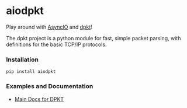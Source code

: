 # aiodpkt

Play around with [AsyncIO](https://docs.python.org/3/library/asyncio.html) and [dpkt](https://github.com/kbandla/dpkt)!

<!--
![Python package](https://github.com/kbandla/dpkt/workflows/Python%20package/badge.svg)
[![Coverage Status](https://coveralls.io/repos/github/kbandla/dpkt/badge.svg?branch=master)](https://coveralls.io/github/kbandla/dpkt?branch=master)
[![supported-versions](https://img.shields.io/pypi/pyversions/dpkt.svg)](https://pypi.python.org/pypi/dpkt)
[![supported-versions](https://img.shields.io/pypi/implementation/dpkt.svg)](https://pypi.python.org/pypi/dpkt)
-->


The dpkt project is a python module for fast, simple packet parsing, with definitions for the basic TCP/IP protocols.

### Installation
```
pip install aiodpkt
```

### Examples and Documentation
- [Main Docs for DPKT](https://kbandla.github.io/dpkt)



